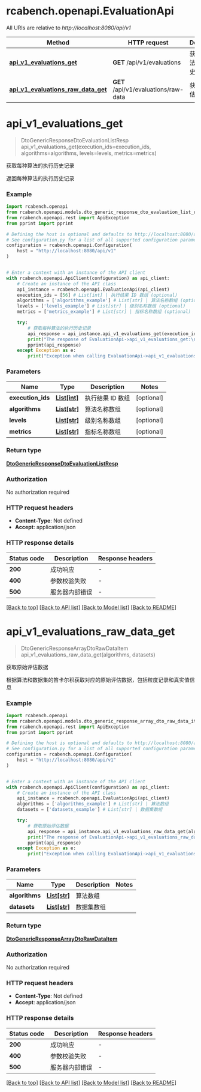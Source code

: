 # rcabench.openapi.EvaluationApi

All URIs are relative to *http://localhost:8080/api/v1*

Method | HTTP request | Description
------------- | ------------- | -------------
[**api_v1_evaluations_get**](EvaluationApi.md#api_v1_evaluations_get) | **GET** /api/v1/evaluations | 获取每种算法的执行历史记录
[**api_v1_evaluations_raw_data_get**](EvaluationApi.md#api_v1_evaluations_raw_data_get) | **GET** /api/v1/evaluations/raw-data | 获取原始评估数据


# **api_v1_evaluations_get**
> DtoGenericResponseDtoEvaluationListResp api_v1_evaluations_get(execution_ids=execution_ids, algorithms=algorithms, levels=levels, metrics=metrics)

获取每种算法的执行历史记录

返回每种算法的执行历史记录

### Example


```python
import rcabench.openapi
from rcabench.openapi.models.dto_generic_response_dto_evaluation_list_resp import DtoGenericResponseDtoEvaluationListResp
from rcabench.openapi.rest import ApiException
from pprint import pprint

# Defining the host is optional and defaults to http://localhost:8080/api/v1
# See configuration.py for a list of all supported configuration parameters.
configuration = rcabench.openapi.Configuration(
    host = "http://localhost:8080/api/v1"
)


# Enter a context with an instance of the API client
with rcabench.openapi.ApiClient(configuration) as api_client:
    # Create an instance of the API class
    api_instance = rcabench.openapi.EvaluationApi(api_client)
    execution_ids = [56] # List[int] | 执行结果 ID 数组 (optional)
    algorithms = ['algorithms_example'] # List[str] | 算法名称数组 (optional)
    levels = ['levels_example'] # List[str] | 级别名称数组 (optional)
    metrics = ['metrics_example'] # List[str] | 指标名称数组 (optional)

    try:
        # 获取每种算法的执行历史记录
        api_response = api_instance.api_v1_evaluations_get(execution_ids=execution_ids, algorithms=algorithms, levels=levels, metrics=metrics)
        print("The response of EvaluationApi->api_v1_evaluations_get:\n")
        pprint(api_response)
    except Exception as e:
        print("Exception when calling EvaluationApi->api_v1_evaluations_get: %s\n" % e)
```



### Parameters


Name | Type | Description  | Notes
------------- | ------------- | ------------- | -------------
 **execution_ids** | [**List[int]**](int.md)| 执行结果 ID 数组 | [optional] 
 **algorithms** | [**List[str]**](str.md)| 算法名称数组 | [optional] 
 **levels** | [**List[str]**](str.md)| 级别名称数组 | [optional] 
 **metrics** | [**List[str]**](str.md)| 指标名称数组 | [optional] 

### Return type

[**DtoGenericResponseDtoEvaluationListResp**](DtoGenericResponseDtoEvaluationListResp.md)

### Authorization

No authorization required

### HTTP request headers

 - **Content-Type**: Not defined
 - **Accept**: application/json

### HTTP response details

| Status code | Description | Response headers |
|-------------|-------------|------------------|
**200** | 成功响应 |  -  |
**400** | 参数校验失败 |  -  |
**500** | 服务器内部错误 |  -  |

[[Back to top]](#) [[Back to API list]](../README.md#documentation-for-api-endpoints) [[Back to Model list]](../README.md#documentation-for-models) [[Back to README]](../README.md)

# **api_v1_evaluations_raw_data_get**
> DtoGenericResponseArrayDtoRawDataItem api_v1_evaluations_raw_data_get(algorithms, datasets)

获取原始评估数据

根据算法和数据集的笛卡尔积获取对应的原始评估数据，包括粒度记录和真实值信息

### Example


```python
import rcabench.openapi
from rcabench.openapi.models.dto_generic_response_array_dto_raw_data_item import DtoGenericResponseArrayDtoRawDataItem
from rcabench.openapi.rest import ApiException
from pprint import pprint

# Defining the host is optional and defaults to http://localhost:8080/api/v1
# See configuration.py for a list of all supported configuration parameters.
configuration = rcabench.openapi.Configuration(
    host = "http://localhost:8080/api/v1"
)


# Enter a context with an instance of the API client
with rcabench.openapi.ApiClient(configuration) as api_client:
    # Create an instance of the API class
    api_instance = rcabench.openapi.EvaluationApi(api_client)
    algorithms = ['algorithms_example'] # List[str] | 算法数组
    datasets = ['datasets_example'] # List[str] | 数据集数组

    try:
        # 获取原始评估数据
        api_response = api_instance.api_v1_evaluations_raw_data_get(algorithms, datasets)
        print("The response of EvaluationApi->api_v1_evaluations_raw_data_get:\n")
        pprint(api_response)
    except Exception as e:
        print("Exception when calling EvaluationApi->api_v1_evaluations_raw_data_get: %s\n" % e)
```



### Parameters


Name | Type | Description  | Notes
------------- | ------------- | ------------- | -------------
 **algorithms** | [**List[str]**](str.md)| 算法数组 | 
 **datasets** | [**List[str]**](str.md)| 数据集数组 | 

### Return type

[**DtoGenericResponseArrayDtoRawDataItem**](DtoGenericResponseArrayDtoRawDataItem.md)

### Authorization

No authorization required

### HTTP request headers

 - **Content-Type**: Not defined
 - **Accept**: application/json

### HTTP response details

| Status code | Description | Response headers |
|-------------|-------------|------------------|
**200** | 成功响应 |  -  |
**400** | 参数校验失败 |  -  |
**500** | 服务器内部错误 |  -  |

[[Back to top]](#) [[Back to API list]](../README.md#documentation-for-api-endpoints) [[Back to Model list]](../README.md#documentation-for-models) [[Back to README]](../README.md)


